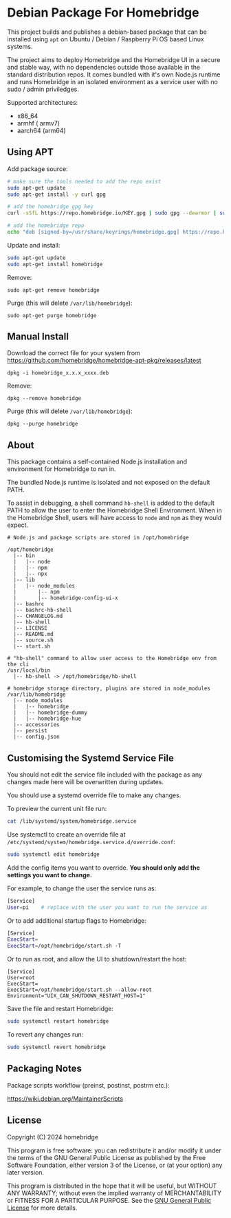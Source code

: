 # Debian Package For Homebridge

This project builds and publishes a debian-based package that can be installed using `apt` on Ubuntu / Debian / Raspberry Pi OS based Linux systems.

The project aims to deploy Homebridge and the Homebridge UI in a secure and stable way, with no dependencies outside those available in the standard distribution repos. It comes bundled with it's own Node.js runtime and runs Homebridge in an isolated environment as a service user with no sudo / admin priviledges.

Supported architectures:

* x86_64
* armhf ( armv7)
* aarch64 (arm64)

## Using APT

Add package source:

```bash
# make sure the tools needed to add the repo exist
sudo apt-get update
sudo apt-get install -y curl gpg

# add the homebridge gpg key
curl -sSfL https://repo.homebridge.io/KEY.gpg | sudo gpg --dearmor | sudo tee /usr/share/keyrings/homebridge.gpg  > /dev/null

# add the homebridge repo
echo "deb [signed-by=/usr/share/keyrings/homebridge.gpg] https://repo.homebridge.io stable main" | sudo tee /etc/apt/sources.list.d/homebridge.list > /dev/null
```

Update and install:

```bash
sudo apt-get update
sudo apt-get install homebridge
```

Remove:

```
sudo apt-get remove homebridge
```

Purge (this will delete `/var/lib/homebridge`):

```
sudo apt-get purge homebridge
```

## Manual Install

Download the correct file for your system from https://github.com/homebridge/homebridge-apt-pkg/releases/latest

```
dpkg -i homebridge_x.x.x_xxxx.deb
```

Remove:

```
dpkg --remove homebridge
```

Purge (this will delete `/var/lib/homebridge`):

```
dpkg --purge homebridge
```

## About

This package contains a self-contained Node.js installation and environment for Homebridge to run in.

The bundled Node.js runtime is isolated and not exposed on the default PATH.

To assist in debugging, a shell command `hb-shell` is added to the default PATH to allow the user to enter the Homebridge Shell Environment. When in the Homebridge Shell, users will have access to `node` and `npm` as they would expect.

```shell
# Node.js and package scripts are stored in /opt/homebridge

/opt/homebridge
  |-- bin
  |   |-- node
  |   |-- npm 
  |   |-- npx
  |-- lib
  |   |-- node_modules
  |       |-- npm
  |       |-- homebridge-config-ui-x
  |-- bashrc
  |-- bashrc-hb-shell
  |-- CHANGELOG.md
  |-- hb-shell
  |-- LICENSE
  |-- README.md
  |-- source.sh
  |-- start.sh

# "hb-shell" command to allow user access to the Homebridge env from the cli
/usr/local/bin
  |-- hb-shell -> /opt/homebridge/hb-shell

# homebridge storage directory, plugins are stored in node_modules
/var/lib/homebridge
  |-- node_modules
  |   |-- homebridge
  |   |-- homebridge-dummy
  |   |-- homebridge-hue
  |-- accessories
  |-- persist
  |-- config.json
```
## Customising the Systemd Service File

You should not edit the service file included with the package as any changes made here will be overwritten during updates.

You should use a systemd override file to make any changes.

To preview the current unit file run:

```bash
cat /lib/systemd/system/homebridge.service
```

Use systemctl to create an override file at `/etc/systemd/system/homebridge.service.d/override.conf`:

```bash
sudo systemctl edit homebridge
```

Add the config items you want to override. **You should only add the settings you want to change.**

For example, to change the user the service runs as:

```bash
[Service]
User=pi    # replace with the user you want to run the service as
```

Or to add additional startup flags to Homebridge:

```bash
[Service]
ExecStart=
ExecStart=/opt/homebridge/start.sh -T
```

Or to run as root, and allow the UI to shutdown/restart the host:

```
[Service]
User=root
ExecStart=
ExecStart=/opt/homebridge/start.sh --allow-root
Environment="UIX_CAN_SHUTDOWN_RESTART_HOST=1"
```

Save the file and restart Homebridge:

```bash
sudo systemctl restart homebridge
```

To revert any changes run:

```bash
sudo systemctl revert homebridge
```

## Packaging Notes

Package scripts workflow (preinst, postinst, postrm etc.):

https://wiki.debian.org/MaintainerScripts

## License

Copyright (C) 2024 homebridge

This program is free software: you can redistribute it and/or modify it under the terms of the GNU General Public License as published by the Free Software Foundation, either version 3 of the License, or (at your option) any later version.

This program is distributed in the hope that it will be useful, but WITHOUT ANY WARRANTY; without even the implied warranty of MERCHANTABILITY or FITNESS FOR A PARTICULAR PURPOSE.  See the [GNU General Public License](./LICENSE) for more details.
